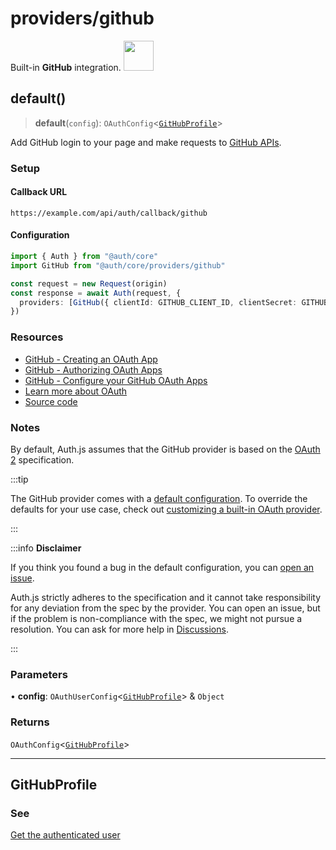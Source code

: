 # providers/github

<div style={{backgroundColor: "#24292f", display: "flex", justifyContent: "space-between", color: "#fff", padding: 16}}>
<span>Built-in <b>GitHub</b> integration.</span>
<a href="https://github.com">
  <img style={{display: "block"}} src="https://authjs.dev/img/providers/github.svg" height="48" width="48"/>
</a>
</div>

## default()

> **default**(`config`): `OAuthConfig`\<[`GitHubProfile`](github.md#githubprofile)\>

Add GitHub login to your page and make requests to [GitHub APIs](https://docs.github.com/en/rest).

### Setup

#### Callback URL
```
https://example.com/api/auth/callback/github
```

#### Configuration
```ts
import { Auth } from "@auth/core"
import GitHub from "@auth/core/providers/github"

const request = new Request(origin)
const response = await Auth(request, {
  providers: [GitHub({ clientId: GITHUB_CLIENT_ID, clientSecret: GITHUB_CLIENT_SECRET })],
})
```

### Resources

- [GitHub - Creating an OAuth App](https://docs.github.com/en/developers/apps/building-oauth-apps/creating-an-oauth-app)
- [GitHub - Authorizing OAuth Apps](https://docs.github.com/en/developers/apps/building-oauth-apps/authorizing-oauth-apps)
- [GitHub - Configure your GitHub OAuth Apps](https://github.com/settings/developers)
- [Learn more about OAuth](https://authjs.dev/concepts/oauth)
- [Source code](https://github.com/nextauthjs/next-auth/blob/main/packages/core/src/providers/github.ts)

### Notes

By default, Auth.js assumes that the GitHub provider is
based on the [OAuth 2](https://www.rfc-editor.org/rfc/rfc6749.html) specification.

:::tip

The GitHub provider comes with a [default configuration](https://github.com/nextauthjs/next-auth/blob/main/packages/core/src/providers/github.ts).
To override the defaults for your use case, check out [customizing a built-in OAuth provider](https://authjs.dev/guides/providers/custom-provider#override-default-options).

:::

:::info **Disclaimer**

If you think you found a bug in the default configuration, you can [open an issue](https://authjs.dev/new/provider-issue).

Auth.js strictly adheres to the specification and it cannot take responsibility for any deviation from
the spec by the provider. You can open an issue, but if the problem is non-compliance with the spec,
we might not pursue a resolution. You can ask for more help in [Discussions](https://authjs.dev/new/github-discussions).

:::

### Parameters

• **config**: `OAuthUserConfig`\<[`GitHubProfile`](github.md#githubprofile)\> & `Object`

### Returns

`OAuthConfig`\<[`GitHubProfile`](github.md#githubprofile)\>

***

## GitHubProfile

### See

[Get the authenticated user](https://docs.github.com/en/rest/users/users#get-the-authenticated-user)
